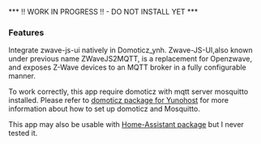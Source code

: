 *** !! WORK IN PROGRESS !! - DO NOT INSTALL YET ***

### Features

Integrate zwave-js-ui natively in Domoticz_ynh.
Zwave-JS-UI,also known under previous name ZWaveJS2MQTT, is a replacement for Openzwave, and exposes Z-Wave devices to an MQTT broker in a fully configurable manner.

To work correctly, this app require domoticz with mqtt server mosquitto installed. Please refer to [domoticz package for Yunohost](https://github.com/YunoHost-Apps/domoticz_ynh) for more information about how to set up domoticz and Mosquitto.

This app may also be usable with [Home-Assistant package](https://github.com/YunoHost-Apps/homeassistant_ynh) but I never tested it.